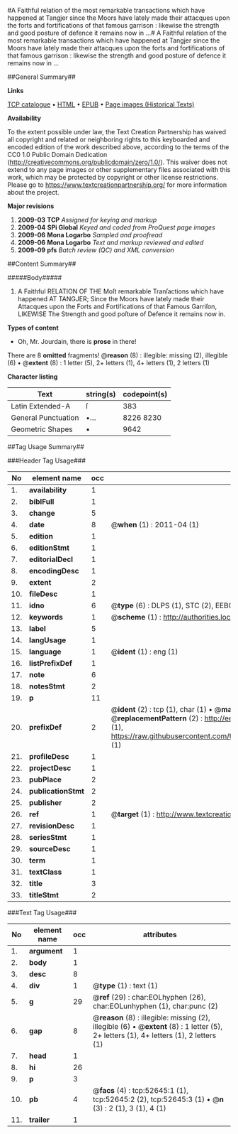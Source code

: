 #A Faithful relation of the most remarkable transactions which have happened at Tangjer since the Moors have lately made their attacques upon the forts and fortifications of that famous garrison : likewise the strength and good posture of defence it remains now in ...#
A Faithful relation of the most remarkable transactions which have happened at Tangjer since the Moors have lately made their attacques upon the forts and fortifications of that famous garrison : likewise the strength and good posture of defence it remains now in ...

##General Summary##

**Links**

[TCP catalogue](http://www.ota.ox.ac.uk/tcp/)  • 
[HTML](http://tei.it.ox.ac.uk/tcp/Texts-HTML/free/A40/A40774.html)  • 
[EPUB](http://tei.it.ox.ac.uk/tcp/Texts-EPUB/free/A40/A40774.epub) • 
[Page images (Historical Texts)](https://historicaltexts.jisc.ac.uk/eebo-12026838e)

**Availability**

To the extent possible under law, the Text Creation Partnership has waived all copyright and related or neighboring rights to this keyboarded and encoded edition of the work described above, according to the terms of the CC0 1.0 Public Domain Dedication (http://creativecommons.org/publicdomain/zero/1.0/). This waiver does not extend to any page images or other supplementary files associated with this work, which may be protected by copyright or other license restrictions. Please go to https://www.textcreationpartnership.org/ for more information about the project.

**Major revisions**

1. __2009-03__ __TCP__ *Assigned for keying and markup*
1. __2009-04__ __SPi Global__ *Keyed and coded from ProQuest page images*
1. __2009-06__ __Mona Logarbo__ *Sampled and proofread*
1. __2009-06__ __Mona Logarbo__ *Text and markup reviewed and edited*
1. __2009-09__ __pfs__ *Batch review (QC) and XML conversion*

##Content Summary##

#####Body#####

1. A Faithful RELATION OF THE Moſt remarkable Tranſactions which have happened AT TANGJER; Since the Moors have lately made their Attacques upon the Forts and Fortifications of that Famous Garriſon, LIKEWISE The Strength and good poſture of Defence it remains now in.

**Types of content**

  * Oh, Mr. Jourdain, there is **prose** in there!

There are 8 **omitted** fragments! 
 @__reason__ (8) : illegible: missing (2), illegible (6)  •  @__extent__ (8) : 1 letter (5), 2+ letters (1), 4+ letters (1), 2 letters (1)

**Character listing**


|Text|string(s)|codepoint(s)|
|---|---|---|
|Latin Extended-A|ſ|383|
|General Punctuation|•…|8226 8230|
|Geometric Shapes|▪|9642|

##Tag Usage Summary##

###Header Tag Usage###

|No|element name|occ|attributes|
|---|---|---|---|
|1.|__availability__|1||
|2.|__biblFull__|1||
|3.|__change__|5||
|4.|__date__|8| @__when__ (1) : 2011-04 (1)|
|5.|__edition__|1||
|6.|__editionStmt__|1||
|7.|__editorialDecl__|1||
|8.|__encodingDesc__|1||
|9.|__extent__|2||
|10.|__fileDesc__|1||
|11.|__idno__|6| @__type__ (6) : DLPS (1), STC (2), EEBO-CITATION (1), OCLC (1), VID (1)|
|12.|__keywords__|1| @__scheme__ (1) : http://authorities.loc.gov/ (1)|
|13.|__label__|5||
|14.|__langUsage__|1||
|15.|__language__|1| @__ident__ (1) : eng (1)|
|16.|__listPrefixDef__|1||
|17.|__note__|6||
|18.|__notesStmt__|2||
|19.|__p__|11||
|20.|__prefixDef__|2| @__ident__ (2) : tcp (1), char (1)  •  @__matchPattern__ (2) : ([0-9\-]+):([0-9IVX]+) (1), (.+) (1)  •  @__replacementPattern__ (2) : http://eebo.chadwyck.com/downloadtiff?vid=$1&page=$2 (1), https://raw.githubusercontent.com/textcreationpartnership/Texts/master/tcpchars.xml#$1 (1)|
|21.|__profileDesc__|1||
|22.|__projectDesc__|1||
|23.|__pubPlace__|2||
|24.|__publicationStmt__|2||
|25.|__publisher__|2||
|26.|__ref__|1| @__target__ (1) : http://www.textcreationpartnership.org/docs/. (1)|
|27.|__revisionDesc__|1||
|28.|__seriesStmt__|1||
|29.|__sourceDesc__|1||
|30.|__term__|1||
|31.|__textClass__|1||
|32.|__title__|3||
|33.|__titleStmt__|2||


###Text Tag Usage###

|No|element name|occ|attributes|
|---|---|---|---|
|1.|__argument__|1||
|2.|__body__|1||
|3.|__desc__|8||
|4.|__div__|1| @__type__ (1) : text (1)|
|5.|__g__|29| @__ref__ (29) : char:EOLhyphen (26), char:EOLunhyphen (1), char:punc (2)|
|6.|__gap__|8| @__reason__ (8) : illegible: missing (2), illegible (6)  •  @__extent__ (8) : 1 letter (5), 2+ letters (1), 4+ letters (1), 2 letters (1)|
|7.|__head__|1||
|8.|__hi__|26||
|9.|__p__|3||
|10.|__pb__|4| @__facs__ (4) : tcp:52645:1 (1), tcp:52645:2 (2), tcp:52645:3 (1)  •  @__n__ (3) : 2 (1), 3 (1), 4 (1)|
|11.|__trailer__|1||

